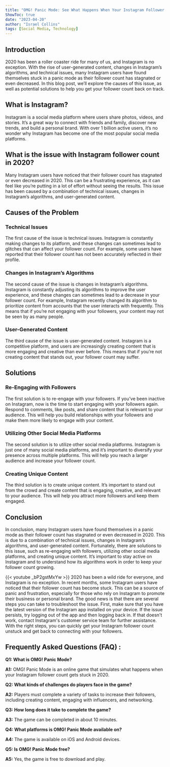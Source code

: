 ```yaml
---
title: "OMG! Panic Mode: See What Happens When Your Instagram Follower Count Gets Stuck in 2020!"
ShowToc: true 
date: "2023-04-20"
author: "Israel Collins" 
tags: [Social Media, Technology]
---
```

## Introduction

2020 has been a roller coaster ride for many of us, and Instagram is no exception. With the rise of user-generated content, changes in Instagram’s algorithms, and technical issues, many Instagram users have found themselves stuck in a panic mode as their follower count has stagnated or even decreased. In this blog post, we’ll explore the causes of this issue, as well as potential solutions to help you get your follower count back on track. 

## What is Instagram?

Instagram is a social media platform where users share photos, videos, and stories. It’s a great way to connect with friends and family, discover new trends, and build a personal brand. With over 1 billion active users, it’s no wonder why Instagram has become one of the most popular social media platforms. 

## What is the issue with Instagram follower count in 2020?

Many Instagram users have noticed that their follower count has stagnated or even decreased in 2020. This can be a frustrating experience, as it can feel like you’re putting in a lot of effort without seeing the results. This issue has been caused by a combination of technical issues, changes in Instagram’s algorithms, and user-generated content. 

## Causes of the Problem

### Technical Issues

The first cause of the issue is technical issues. Instagram is constantly making changes to its platform, and these changes can sometimes lead to glitches that can affect your follower count. For example, some users have reported that their follower count has not been accurately reflected in their profile. 

### Changes in Instagram’s Algorithms

The second cause of the issue is changes in Instagram’s algorithms. Instagram is constantly adjusting its algorithms to improve the user experience, and these changes can sometimes lead to a decrease in your follower count. For example, Instagram recently changed its algorithm to prioritize content from accounts that the user interacts with frequently. This means that if you’re not engaging with your followers, your content may not be seen by as many people. 

### User-Generated Content

The third cause of the issue is user-generated content. Instagram is a competitive platform, and users are increasingly creating content that is more engaging and creative than ever before. This means that if you’re not creating content that stands out, your follower count may suffer. 

## Solutions

### Re-Engaging with Followers

The first solution is to re-engage with your followers. If you’ve been inactive on Instagram, now is the time to start engaging with your followers again. Respond to comments, like posts, and share content that is relevant to your audience. This will help you build relationships with your followers and make them more likely to engage with your content. 

### Utilizing Other Social Media Platforms

The second solution is to utilize other social media platforms. Instagram is just one of many social media platforms, and it’s important to diversify your presence across multiple platforms. This will help you reach a larger audience and increase your follower count. 

### Creating Unique Content

The third solution is to create unique content. It’s important to stand out from the crowd and create content that is engaging, creative, and relevant to your audience. This will help you attract more followers and keep them engaged. 

## Conclusion

In conclusion, many Instagram users have found themselves in a panic mode as their follower count has stagnated or even decreased in 2020. This is due to a combination of technical issues, changes in Instagram’s algorithms, and user-generated content. Fortunately, there are solutions to this issue, such as re-engaging with followers, utilizing other social media platforms, and creating unique content. It’s important to stay active on Instagram and to understand how its algorithms work in order to keep your follower count growing.

{{< youtube _bP2gstMxYw >}} 
2020 has been a wild ride for everyone, and Instagram is no exception. In recent months, some Instagram users have noticed that their follower count has become stuck. This can be a source of panic and frustration, especially for those who rely on Instagram to promote their business or personal brand. The good news is that there are several steps you can take to troubleshoot the issue. First, make sure that you have the latest version of the Instagram app installed on your device. If the issue persists, try logging out of the app and then logging back in. If that doesn't work, contact Instagram's customer service team for further assistance. With the right steps, you can quickly get your Instagram follower count unstuck and get back to connecting with your followers.

## Frequently Asked Questions (FAQ) :
**Q1: What is OMG! Panic Mode?**

**A1:** OMG! Panic Mode is an online game that simulates what happens when your Instagram follower count gets stuck in 2020.

**Q2: What kinds of challenges do players face in the game?**

**A2:** Players must complete a variety of tasks to increase their followers, including creating content, engaging with influencers, and networking.

**Q3: How long does it take to complete the game?**

**A3:** The game can be completed in about 10 minutes.

**Q4: What platforms is OMG! Panic Mode available on?**

**A4:** The game is available on iOS and Android devices.

**Q5: Is OMG! Panic Mode free?**

**A5:** Yes, the game is free to download and play.


